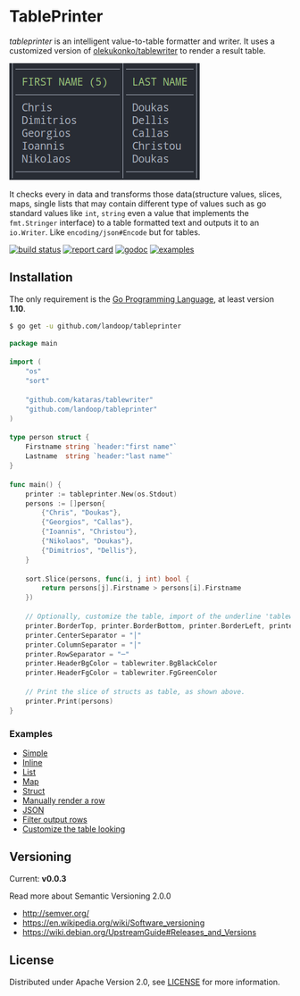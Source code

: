 # TablePrinter

_tableprinter_ is an intelligent value-to-table formatter and writer. It uses a customized version of [olekukonko/tablewriter](https://github.com/kataras/tablewriter) to render a result table.

![](color.png)

It checks every in data and transforms those data(structure values, slices, maps, single lists that may contain different type of values such as go standard values like `int`, `string` even a value that implements the `fmt.Stringer` interface) to a table formatted text and outputs it to an `io.Writer`. Like `encoding/json#Encode` but for tables.

[![build status](https://img.shields.io/travis/Landoop/tableprinter/master.svg?style=flat-square)](https://travis-ci.org/Landoop/tableprinter) [![report card](https://img.shields.io/badge/report%20card-a%2B-ff3333.svg?style=flat-square)](http://goreportcard.com/report/Landoop/tableprinter) [![godoc](https://img.shields.io/badge/godoc%20-reference-0077b3.svg?style=flat-square)](https://godoc.org/github.com/Landoop/tableprinter)
[![examples](https://img.shields.io/badge/learn%20by-examples-0c77e3.svg?style=flat-square)](https://github.com/Landoop/tableprinter/tree/master/_examples)

## Installation

The only requirement is the [Go Programming Language](https://golang.org/dl), at least version **1.10**.

```sh
$ go get -u github.com/landoop/tableprinter
```

```go
package main

import (
    "os"
    "sort"

    "github.com/kataras/tablewriter"
    "github.com/landoop/tableprinter"
)

type person struct {
    Firstname string `header:"first name"`
    Lastname  string `header:"last name"`
}

func main() {
    printer := tableprinter.New(os.Stdout)
    persons := []person{
        {"Chris", "Doukas"},
        {"Georgios", "Callas"},
        {"Ioannis", "Christou"},
        {"Nikolaos", "Doukas"},
        {"Dimitrios", "Dellis"},
    }

    sort.Slice(persons, func(i, j int) bool {
        return persons[j].Firstname > persons[i].Firstname
    })

    // Optionally, customize the table, import of the underline 'tablewriter' package is required for that.
    printer.BorderTop, printer.BorderBottom, printer.BorderLeft, printer.BorderRight = true, true, true, true
    printer.CenterSeparator = "│"
    printer.ColumnSeparator = "│"
    printer.RowSeparator = "─"
    printer.HeaderBgColor = tablewriter.BgBlackColor
    printer.HeaderFgColor = tablewriter.FgGreenColor

    // Print the slice of structs as table, as shown above.
    printer.Print(persons)
}
```

### Examples

* [Simple](/_examples/1_basic/main.go)
* [Inline](/_examples/2_inline/main.go)
* [List](/_examples/3_list/main.go)
* [Map](/_examples/4_map/main.go)
* [Struct](/_examples/5_struct/main.go)
* [Manually render a row](/_examples/6_custom_render_row/main.go)
* [JSON](/_examples/7_json_bytes/main.go)
* [Filter output rows](/_examples/8_filters/main.go)
* [Customize the table looking](/_examples/9_customize/main.go)

## Versioning

Current: **v0.0.3**

Read more about Semantic Versioning 2.0.0

- http://semver.org/
- https://en.wikipedia.org/wiki/Software_versioning
- https://wiki.debian.org/UpstreamGuide#Releases_and_Versions

## License

Distributed under Apache Version 2.0, see [LICENSE](LICENSE) for more information.